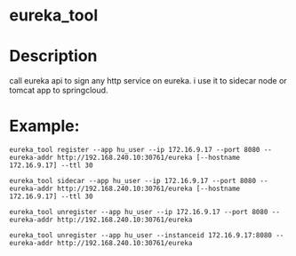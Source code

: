 # eureka_tool

# Description
  call eureka api to sign any http service on eureka. i use it to sidecar node or tomcat app to springcloud.

  

# Example:

    eureka_tool register --app hu_user --ip 172.16.9.17 --port 8080 --eureka-addr http://192.168.240.10:30761/eureka [--hostname 172.16.9.17] --ttl 30

    eureka_tool sidecar --app hu_user --ip 172.16.9.17 --port 8080 --eureka-addr http://192.168.240.10:30761/eureka [--hostname 172.16.9.17] --ttl 30

    eureka_tool unregister --app hu_user --ip 172.16.9.17 --port 8080 --eureka-addr http://192.168.240.10:30761/eureka

    eureka_tool unregister --app hu_user --instanceid 172.16.9.17:8080 --eureka-addr http://192.168.240.10:30761/eureka

